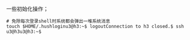 一些初始化操作；

``` shell
# 免除每次登录shell时系统都会弹出一堆系统消息
touch $HOME/.hushloginu3@h3:~$ logoutConnection to h3 closed.$ ssh u3@h3u3@h3:~$

```

